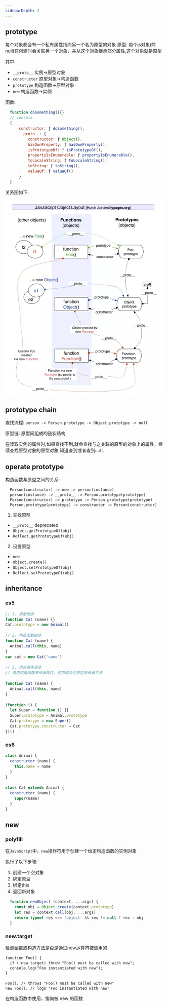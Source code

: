 ```yaml
---
sidebarDepth: 2
---
```



## prototype

每个对象都会有一个私有属性指向另一个名为原型的对象
原型: 每个js对象(除null)在创建时会关联另一个对象，并从这个对象继承部分属性,这个对象就是原型


其中:
  - `__proto__` 实例->原型对象
  - `constructor` 原型对象->构造函数
  - `prototype` 构造函数->原型对象
  - `new` 构造函数->实例

函数: 
  ```js
    function doSomething(){}
    // console
    {
        constructor: ƒ doSomething(),
        __proto__: {
            constructor: ƒ Object(),
            hasOwnProperty: ƒ hasOwnProperty(),
            isPrototypeOf: ƒ isPrototypeOf(),
            propertyIsEnumerable: ƒ propertyIsEnumerable(),
            toLocaleString: ƒ toLocaleString(),
            toString: ƒ toString(),
            valueOf: ƒ valueOf()
        }
    }
  ```


关系图如下:

![图片](./prototype.png)


## prototype chain

查找流程: ```person -> Person.prototype -> Object.prototype -> null``` 

原型链: 原型间组成的链状结构

在读取实例的属性时,如果查找不到,就会查找与之关联的原型的对象上的属性，继续查找原型对象的原型对象,知道查到或者查到`null`  


## operate prototype

构造函数与原型之间的关系:
  ```
    Person(constructor) -> new -> person(instance)
    person(instance) -> __proto__ -> Person.prototype(prototype)
    Person(constructor) —> prototype -> Person.prototype(prototype)
    Person.prototype(prototype) -> constructor -> Person(constructor)
  ```

1. 查找原型
  - `__proto__` deprecated
  - `Object.getPrototypeOf(obj)`
  - `Reflect.getPrototypeOf(obj)`
2. 设置原型
  - `new`
  - `Object.create()`
  - `Object.setPrototypeOf(obj)`
  - `Reflect.setPrototypeOf(obj)`

## inheritance

### es5

  ```js
  // 1. 原型继承
  function Cat (name) {}
  Cat.prototype = new Animal()

  // 2. 构造函数继承
  function Cat (name) {
    Animal.call(this, name)
  }
  var cat = new Cat('name')

  // 3. 组合寄生继承
  // 借用构造函数来继承属性，使用混合式原型链继承方法

  function Cat (name) {
    Animal.call(this, name)
  }

  (function () {
    let Super = function () {}
    Super.prototype = Animal.prototype
    Cat.prototype = new Super()
    Cat.prototype.constructor = Cat
  })()
  ```

### es6

  ```js
  class Animal {
    constructor (name) {
      this.name = name
    }
  }

  class Cat extends Animal {
    constructor (name) {
      super(name)
    }
  }
  ```




## new


### polyfill

在`JavaScript`中，`new`操作符用于创建一个给定构造函数的实例对象 

执行了以下步骤: 
  1. 创建一个空对象 
  2. 绑定原型 
  3. 绑定this 
  4. 返回新对象 

  ```js
    function newObject (context, ...args) {
      const obj = Object.create(context.prototype)
      let res = context.call(obj, ...args)
      return typeof res === 'object' && res != null ? res : obj
    }
  ```

### new.target

检测函数或构造方法是否是通过new运算符被调用的

```
function Foo() {
  if (!new.target) throw "Foo() must be called with new";
  console.log("Foo instantiated with new");
}

Foo(); // throws "Foo() must be called with new"
new Foo(); // logs "Foo instantiated with new"
```

在构造函数中使用，指向被 new 的函数